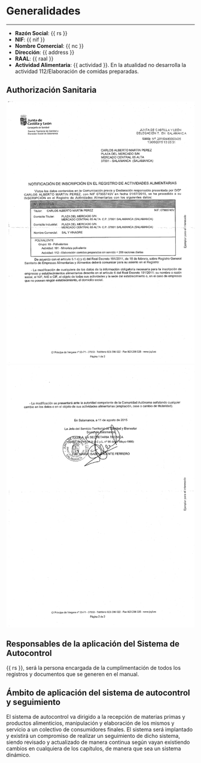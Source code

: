 # Generalidades

______________________________________________________________________

- **Razón Social**: {{ rs }}
- **NIF**: {{ nif }}
- **Nombre Comercial**: {{ nc }}
- **Dirección**: {{ address }}
- **RAAL**:  {{ raal }}
- **Actividad Alimentaria**: {{ actividad }}. En la atualidad no desarrolla la actividad 112/Elaboración de comidas preparadas.

## Authorización Sanitaria

![](../assets/png/asf-1.png)
![](../assets/png/asf-2.png)

## Responsables de la aplicación del Sistema de Autocontrol

{{ rs }}, será la persona encargada de la cumplimentación de todos los registros y documentos que se generen en el manual.

## Ámbito de aplicación del sistema de autocontrol y seguimiento

El sistema de autocontrol va dirigido a la recepción de materias primas y productos alimenticios, manipulación y elaboración de los mismos y servicio a un colectivo de consumidores finales.
El sistema será implantado y existirá un compromiso de realizar un seguimiento de dicho sistema, siendo revisado y actualizado de manera continua según vayan existiendo cambios en cualquiera de los capítulos, de manera que sea un sistema dinámico.
